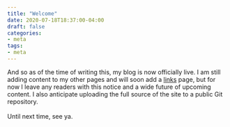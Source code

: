```yaml
---
title: "Welcome"
date: 2020-07-18T18:37:00-04:00
draft: false
categories:
- meta
tags:
- meta
---
```


And so as of the time of writing this, my blog is now officially live. I am still adding content to my other pages and will soon add a [links](https://concord.sh/links/) page, but for now I leave any readers with this notice and a wide future of upcoming content. I also anticipate uploading the full source of the site to a public Git repository.
\
\
Until next time, see ya.
